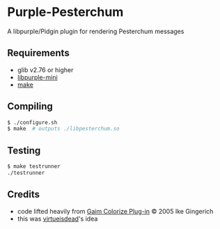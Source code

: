 # Purple-Pesterchum
A libpurple/Pidgin plugin for rendering Pesterchum messages

## Requirements
- glib v2.76 or higher
- [libpurple-mini](https://github.com/felipec/libpurple-mini)
- [make](https://command-not-found.com/make)

## Compiling
```bash
$ ./configure.sh
$ make  # outputs ./libpesterchum.so
```

## Testing
```bash
$ make testrunner
./testrunner
```

## Credits
- code lifted heavily from [Gaim Colorize Plug-in](https://keep.imfreedom.org/pidgin/purple-plugin-pack/file/tip/colorize/colorize.c) © 2005 Ike Gingerich
- this was [virtueisdead](https://cohost.org/virtueisdead)'s idea
